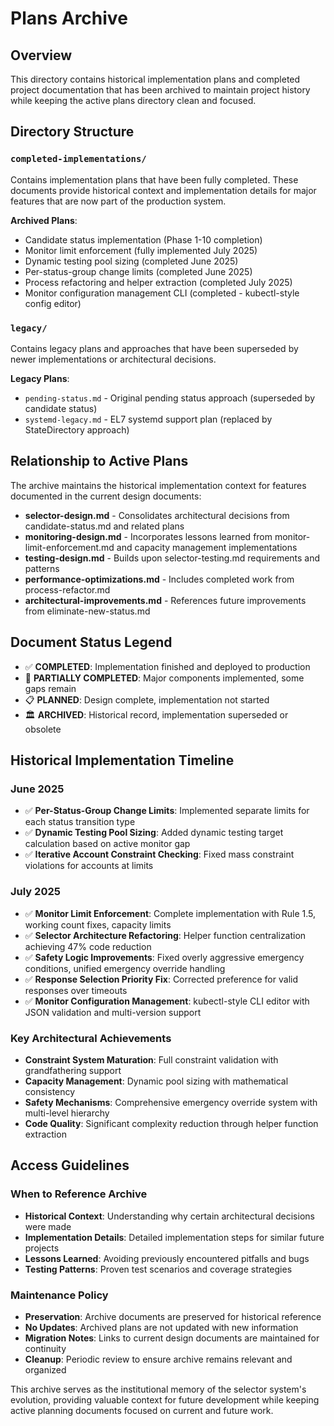 # Plans Archive

## Overview

This directory contains historical implementation plans and completed project documentation that has been archived to maintain project history while keeping the active plans directory clean and focused.

## Directory Structure

### `completed-implementations/`
Contains implementation plans that have been fully completed. These documents provide historical context and implementation details for major features that are now part of the production system.

**Archived Plans**:
- Candidate status implementation (Phase 1-10 completion)
- Monitor limit enforcement (fully implemented July 2025)
- Dynamic testing pool sizing (completed June 2025)
- Per-status-group change limits (completed June 2025)
- Process refactoring and helper extraction (completed July 2025)
- Monitor configuration management CLI (completed - kubectl-style config editor)

### `legacy/`
Contains legacy plans and approaches that have been superseded by newer implementations or architectural decisions.

**Legacy Plans**:
- `pending-status.md` - Original pending status approach (superseded by candidate status)
- `systemd-legacy.md` - EL7 systemd support plan (replaced by StateDirectory approach)

## Relationship to Active Plans

The archive maintains the historical implementation context for features documented in the current design documents:

- **selector-design.md** - Consolidates architectural decisions from candidate-status.md and related plans
- **monitoring-design.md** - Incorporates lessons learned from monitor-limit-enforcement.md and capacity management implementations
- **testing-design.md** - Builds upon selector-testing.md requirements and patterns
- **performance-optimizations.md** - Includes completed work from process-refactor.md
- **architectural-improvements.md** - References future improvements from eliminate-new-status.md

## Document Status Legend

- ✅ **COMPLETED**: Implementation finished and deployed to production
- 🔄 **PARTIALLY COMPLETED**: Major components implemented, some gaps remain
- 📋 **PLANNED**: Design complete, implementation not started
- 🏛️ **ARCHIVED**: Historical record, implementation superseded or obsolete

## Historical Implementation Timeline

### June 2025
- ✅ **Per-Status-Group Change Limits**: Implemented separate limits for each status transition type
- ✅ **Dynamic Testing Pool Sizing**: Added dynamic testing target calculation based on active monitor gap
- ✅ **Iterative Account Constraint Checking**: Fixed mass constraint violations for accounts at limits

### July 2025
- ✅ **Monitor Limit Enforcement**: Complete implementation with Rule 1.5, working count fixes, capacity limits
- ✅ **Selector Architecture Refactoring**: Helper function centralization achieving 47% code reduction
- ✅ **Safety Logic Improvements**: Fixed overly aggressive emergency conditions, unified emergency override handling
- ✅ **Response Selection Priority Fix**: Corrected preference for valid responses over timeouts
- ✅ **Monitor Configuration Management**: kubectl-style CLI editor with JSON validation and multi-version support

### Key Architectural Achievements
- **Constraint System Maturation**: Full constraint validation with grandfathering support
- **Capacity Management**: Dynamic pool sizing with mathematical consistency
- **Safety Mechanisms**: Comprehensive emergency override system with multi-level hierarchy
- **Code Quality**: Significant complexity reduction through helper function extraction

## Access Guidelines

### When to Reference Archive
- **Historical Context**: Understanding why certain architectural decisions were made
- **Implementation Details**: Detailed implementation steps for similar future projects
- **Lessons Learned**: Avoiding previously encountered pitfalls and bugs
- **Testing Patterns**: Proven test scenarios and coverage strategies

### Maintenance Policy
- **Preservation**: Archive documents are preserved for historical reference
- **No Updates**: Archived plans are not updated with new information
- **Migration Notes**: Links to current design documents are maintained for continuity
- **Cleanup**: Periodic review to ensure archive remains relevant and organized

This archive serves as the institutional memory of the selector system's evolution, providing valuable context for future development while keeping active planning documents focused on current and future work.
